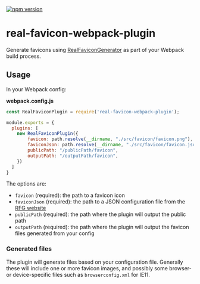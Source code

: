 [![npm version](https://badge.fury.io/js/real-favicon-webpack-plugin.svg)](https://badge.fury.io/js/real-favicon-webpack-plugin)

# real-favicon-webpack-plugin

Generate favicons using [RealFaviconGenerator](https://github.com/RealFaviconGenerator) as part of your Webpack build process.


## Usage

In your Webpack config:

**webpack.config.js**

```js
const RealFaviconPlugin = require('real-favicon-webpack-plugin');

module.exports = {
  plugins: [
    new RealFaviconPlugin({
        favicon: path.resolve(__dirname, "./src/favicon/favicon.png"),
        faviconJson: path.resolve(__dirname, "./src/favicon/favicon.json"),
        publicPath: "/publicPath/favicon",
        outputPath: "/outputPath/favicon",
    })
  ]
}
```

The options are:

* `favicon` (required): the path to a favicon icon
* `faviconJson` (required): the path to a JSON configuration file from the [RFG website](https://realfavicongenerator.net)
* `publicPath` (required): the path where the plugin will output the public path
* `outputPath` (required): the path where the plugin will output the favicon files generated from your config


### Generated files

The plugin will generate files based on your configuration file. Generally these will include one or more favicon images, and possibly some browser- or device-specific files such as `browserconfig.xml` for IE11.
